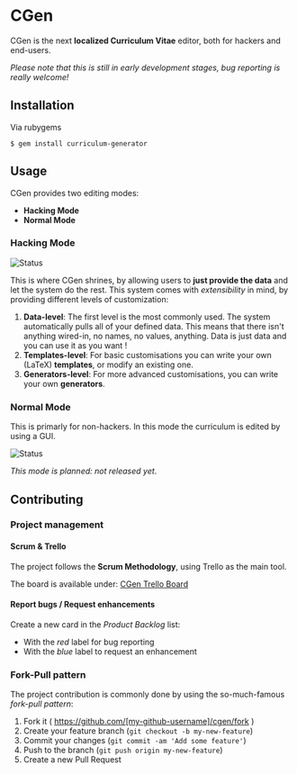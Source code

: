 # CGen

CGen is the next **localized Curriculum Vitae** editor, both for hackers and end-users.

*Please note that this is still in early development stages, bug reporting is really welcome!*

## Installation

Via rubygems

    $ gem install curriculum-generator

## Usage

CGen provides two editing modes:

* **Hacking Mode**
* **Normal Mode**

### Hacking Mode

![Status](http://img.shields.io/badge/status-OK-green.svg)

This is where CGen shrines, by allowing users to **just provide the data** and let the system do the rest. This system comes with *extensibility* in mind, by providing different levels of customization:

1. **Data-level**:
  The first level is the most commonly used.
  The system automatically pulls all of your defined data.
  This means that there isn't anything wired-in, no names, no values, anything.
  Data is just data and you can use it as you want !
2. **Templates-level**:
  For basic customisations you can write your own (LaTeX) **templates**,
  or modify an existing one.
3. **Generators-level**:
  For more advanced customisations, you can write your own **generators**.

### Normal Mode

This is primarly for non-hackers.
In this mode the curriculum is edited by using a GUI.

![Status](http://img.shields.io/badge/status-TODO-red.svg)

*This mode is planned: not released yet*.

## Contributing

### Project management

#### Scrum & Trello

The project follows the **Scrum Methodology**, using Trello as the main tool.

The board is available under: [CGen Trello Board](https://trello.com/b/8er5R7dK/cgen)

#### Report bugs / Request enhancements

Create a new card in the *Product Backlog* list:

* With the *red* label for bug reporting
* With the *blue* label to request an enhancement

### Fork-Pull pattern

The project contribution is commonly done by using the so-much-famous *fork-pull pattern*:

1. Fork it ( https://github.com/[my-github-username]/cgen/fork )
2. Create your feature branch (`git checkout -b my-new-feature`)
3. Commit your changes (`git commit -am 'Add some feature'`)
4. Push to the branch (`git push origin my-new-feature`)
5. Create a new Pull Request
